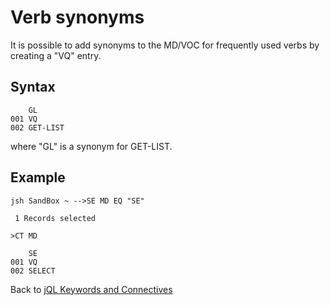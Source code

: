 # Verb synonyms

<PageHeader />

It is possible to add synonyms to the MD/VOC for frequently used verbs by creating a "VQ" entry.

## Syntax

```
    GL
001 VQ
002 GET-LIST

```

where "GL" is a synonym for GET-LIST.

## Example

```
jsh SandBox ~ -->SE MD EQ "SE"

 1 Records selected

>CT MD

    SE
001 VQ
002 SELECT

```

Back to [jQL Keywords and Connectives](./../README.md)

<PageFooter />
